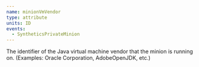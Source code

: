 ```yaml
---
name: minionVmVendor
type: attribute
units: ID
events:
  - SyntheticsPrivateMinion
---
```


The identifier of the Java virtual machine vendor that the minion is running on. (Examples: Oracle Corporation, AdobeOpenJDK, etc.)